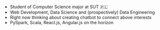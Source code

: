 ###

- Student of Computer Science major at SUT :poland:
- Web Development, Data Science and (prospectively) Data Engineering 
- Right now thinking about creating chatbot to connect above interests
- PySpark, Scala, React.js, Angular.js on the horizon 
